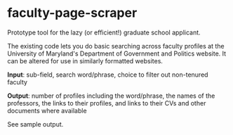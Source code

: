 # faculty-page-scraper
Prototype tool for the lazy (or efficient!) graduate school applicant. 

The existing code lets you do basic searching across faculty profiles at the University of Maryland's Department of Government and Politics website. It can be altered for use in similarly formatted websites.

**Input**: sub-field, search word/phrase, choice to filter out non-tenured faculty

**Output**: number of profiles including the word/phrase, the names of the professors, the links to their profiles, and links to their CVs and other documents where available

See sample output.
